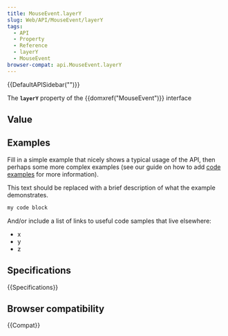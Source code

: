 ```yaml
---
title: MouseEvent.layerY
slug: Web/API/MouseEvent/layerY
tags:
  - API
  - Property
  - Reference
  - layerY
  - MouseEvent
browser-compat: api.MouseEvent.layerY
---
```

{{DefaultAPISidebar("")}}

The **`layerY`** property of the {{domxref("MouseEvent")}} interface 

## Value



## Examples

Fill in a simple example that nicely shows a typical usage of the API, then perhaps some more complex examples (see our guide on how to add [code examples](/en-US/docs/MDN/Contribute/Structures/Code_examples) for more information).

This text should be replaced with a brief description of what the example demonstrates.

```js
my code block
```

And/or include a list of links to useful code samples that live elsewhere:

*   x
*   y
*   z

## Specifications

{{Specifications}}

## Browser compatibility

{{Compat}}


